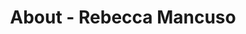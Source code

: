 ---
id: rebecca_mancuso
permalink: "/about/rebecca_mancuso"
full_name: Rebecca Mancuso
title: About - Rebecca Mancuso
role: Operations
image: rebecca_mancuso.jpg
about: Rebecca has 15+ years of experience in small business operations in the DMV.  She enjoys finding creative solutions to challenging problems. In her free time, she loves to garden and spend time with her friends and family.
github: 
linkedin: 
featimg: "/assets/aboutBanner1.jpg"
layout: about/profile
---